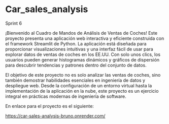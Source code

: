 # Car_sales_analysis
Sprint 6

¡Bienvenido al Cuadro de Mandos de Análisis de Ventas de Coches! Este proyecto presenta una aplicación web interactiva y eficiente construida con el framework Streamlit de Python. La aplicación está diseñada para proporcionar visualizaciones intuitivas y una interfaz fácil de usar para explorar datos de ventas de coches en los EE.UU. Con solo unos clics, los usuarios pueden generar histogramas dinámicos y gráficos de dispersión para descubrir tendencias y patrones dentro del conjunto de datos.

El objetivo de este proyecto no es solo analizar las ventas de coches, sino también demostrar habilidades esenciales en ingeniería de datos y despliegue web. Desde la configuración de un entorno virtual hasta la implementación de la aplicación en la nube, este proyecto es un ejercicio integral en prácticas modernas de ingeniería de software.

En enlace para el proyecto es el siguiente: 

https://car-sales-analysis-bruno.onrender.com/
